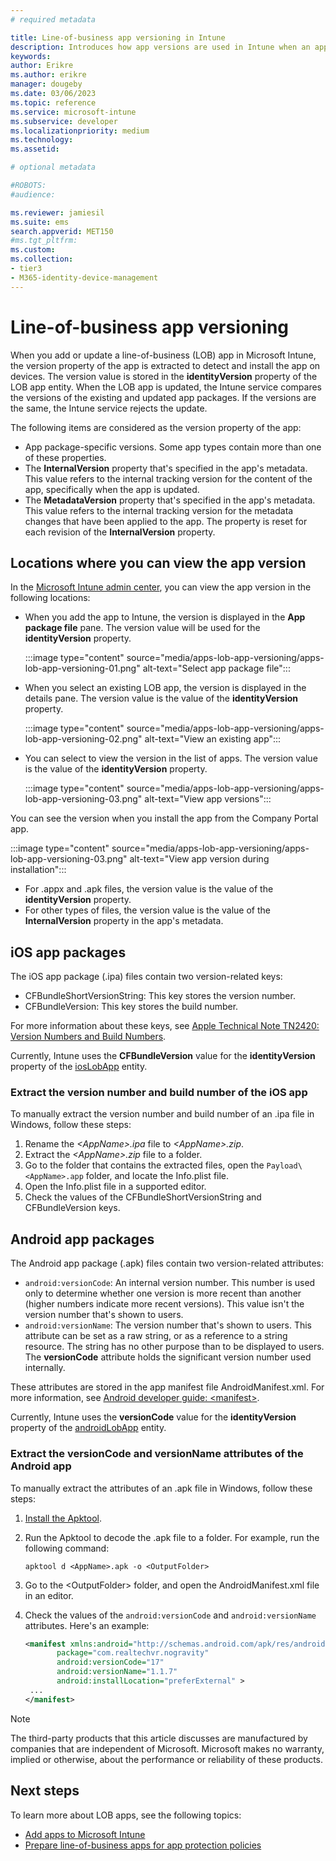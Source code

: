 ```yaml
---
# required metadata

title: Line-of-business app versioning in Intune
description: Introduces how app versions are used in Intune when an app is added or updated.
keywords:
author: Erikre
ms.author: erikre
manager: dougeby
ms.date: 03/06/2023
ms.topic: reference
ms.service: microsoft-intune
ms.subservice: developer
ms.localizationpriority: medium
ms.technology:
ms.assetid: 

# optional metadata

#ROBOTS:
#audience:

ms.reviewer: jamiesil
ms.suite: ems
search.appverid: MET150
#ms.tgt_pltfrm:
ms.custom: 
ms.collection:
- tier3
- M365-identity-device-management
---
```


# Line-of-business app versioning

When you add or update a line-of-business (LOB) app in Microsoft Intune, the version property of the app is extracted to detect and install the app on devices. The version value is stored in the **identityVersion** property of the LOB app entity. When the LOB app is updated, the Intune service compares the versions of the existing and updated app packages. If the versions are the same, the Intune service rejects the update.

The following items are considered as the version property of the app:

- App package-specific versions. Some app types contain more than one of these properties.
- The **InternalVersion** property that's specified in the app's metadata. This value refers to the internal tracking version for the content of the app, specifically when the app is updated.
- The **MetadataVersion** property that's specified in the app's metadata. This value refers to the internal tracking version for the metadata changes that have been applied to the app. The property is reset for each revision of the **InternalVersion** property.

## Locations where you can view the app version

In the [Microsoft Intune admin center](https://go.microsoft.com/fwlink/?linkid=2109431), you can view the app version in the following locations:

- When you add the app to Intune, the version is displayed in the **App package file** pane. The version value will be used for the **identityVersion** property.

  :::image type="content" source="media/apps-lob-app-versioning/apps-lob-app-versioning-01.png" alt-text="Select app package file":::
- When you select an existing LOB app, the version is displayed in the details pane. The version value is the value of the **identityVersion** property.

  :::image type="content" source="media/apps-lob-app-versioning/apps-lob-app-versioning-02.png" alt-text="View an existing app":::
- You can select to view the version in the list of apps. The version value is the value of the **identityVersion** property.
  
  :::image type="content" source="media/apps-lob-app-versioning/apps-lob-app-versioning-03.png" alt-text="View app versions":::

You can see the version when you install the app from the Company Portal app.

:::image type="content" source="media/apps-lob-app-versioning/apps-lob-app-versioning-03.png" alt-text="View app version during installation":::

- For .appx and .apk files, the version value is the value of the **identityVersion** property.
- For other types of files, the version value is the value of the **InternalVersion** property in the app's metadata.

## iOS app packages

The iOS app package (.ipa) files contain two version-related keys:

- CFBundleShortVersionString: This key stores the version number.
- CFBundleVersion: This key stores the build number.

For more information about these keys, see [Apple Technical Note TN2420: Version Numbers and Build Numbers](https://developer.apple.com/library/content/technotes/tn2420/_index.html).

Currently, Intune uses the **CFBundleVersion** value for the **identityVersion** property of the [iosLobApp](/graph/api/resources/intune-apps-ioslobapp?view=graph-rest-beta&preserve-view=true) entity.

### Extract the version number and build number of the iOS app

To manually extract the version number and build number of an .ipa file in Windows, follow these steps:

1. Rename the *\<AppName>.ipa* file to *\<AppName>.zip*.
1. Extract the *\<AppName>.zip* file to a folder.
1. Go to the folder that contains the extracted files, open the `Payload\<AppName>.app` folder, and locate the Info.plist file.
1. Open the Info.plist file in a supported editor.
1. Check the values of the CFBundleShortVersionString and CFBundleVersion keys.

## Android app packages

The Android app package (.apk) files contain two version-related attributes:

- `android:versionCode`: An internal version number. This number is used only to determine whether one version is more recent than another (higher numbers indicate more recent versions). This value isn't the version number that's shown to users.
- `android:versionName`: The version number that's shown to users. This attribute can be set as a raw string, or as a reference to a string resource. The string has no other purpose than to be displayed to users. The **versionCode** attribute holds the significant version number used internally.

These attributes are stored in the app manifest file AndroidManifest.xml. For more information, see [Android developer guide: \<manifest>](https://developer.android.com/guide/topics/manifest/manifest-element#vcode).

Currently, Intune uses the **versionCode** value for the **identityVersion** property of the [androidLobApp](/graph/api/resources/intune-apps-androidlobapp?view=graph-rest-beta&preserve-view=true) entity.

### Extract the versionCode and versionName attributes of the Android app

To manually extract the attributes of an .apk file in Windows, follow these steps:

1. [Install the Apktool](https://ibotpeaches.github.io/Apktool/install/).
1. Run the Apktool to decode the .apk file to a folder. For example, run the following command:

   ```console
   apktool d <AppName>.apk -o <OutputFolder>
   ```

1. Go to the \<OutputFolder> folder, and open the AndroidManifest.xml file in an editor.
1. Check the values of the `android:versionCode` and `android:versionName` attributes. Here's an example:

   ```xml
   <manifest xmlns:android="http://schemas.android.com/apk/res/android"
          package="com.realtechvr.nogravity"
          android:versionCode="17"
          android:versionName="1.1.7"
          android:installLocation="preferExternal" >
    ...
   </manifest>
   ```

> [!NOTE]
> The third-party products that this article discusses are manufactured by companies that are independent of Microsoft. Microsoft makes no warranty, implied or otherwise, about the performance or reliability of these products.

## Next steps

To learn more about LOB apps, see the following topics:

- [Add apps to Microsoft Intune](../apps/apps-add.md)<br>
- [Prepare line-of-business apps for app protection policies](../developer/apps-prepare-mobile-application-management.md)<br>

